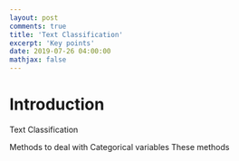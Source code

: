 ```yaml
---
layout: post
comments: true
title: 'Text Classification'
excerpt: 'Key points'
date: 2019-07-26 04:00:00
mathjax: false
---
```


# Introduction
Text Classification

Methods to deal with Categorical variables
    These methods